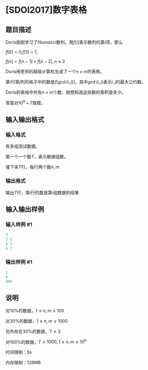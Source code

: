 # [SDOI2017]数字表格

## 题目描述

Doris刚刚学习了fibonacci数列。用$f[i]$表示数列的第$i$项，那么

$f[0]=0$,$f[1]=1$,

$f[n]=f[n-1]+f[n-2],n\geq 2$

Doris用老师的超级计算机生成了一个$n×m$的表格，

第$i$行第$j$列的格子中的数是$f[\gcd(i,j)]$，其中$\gcd(i,j)$表示$i,j$的最大公约数。

Doris的表格中共有$n×m$个数，她想知道这些数的乘积是多少。

答案对$10^9+7$取模。

## 输入输出格式

### 输入格式

有多组测试数据。

第一个一个数$T$，表示数据组数。

接下来$T$行，每行两个数$n,m$

### 输出格式

输出$T$行，第$i$行的数是第$i$组数据的结果

## 输入输出样例

### 输入样例 #1

```cpp
3
2 3
4 5
6 7
```


### 输出样例 #1

```cpp
1
6
960
```


## 说明

对$10\%$的数据，$1\leq n,m\leq 100$

对$30\%$的数据，$1\leq n,m\leq 1000$

另外存在$30\%$的数据，$T\leq 3$

对$100\%$的数据，$T\leq1000,1\leq n,m\leq 10^6$

时间限制：5s

内存限制：128MB

